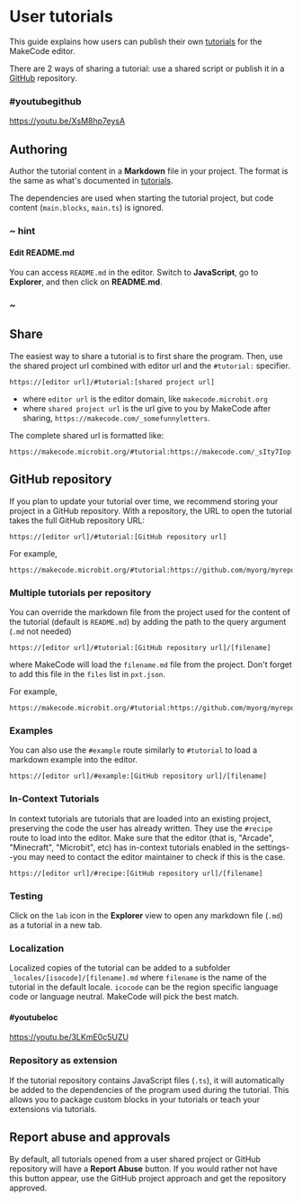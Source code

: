 # User tutorials

This guide explains how users can publish their own [tutorials](/writing-docs/tutorials) for the MakeCode editor.

There are 2 ways of sharing a tutorial: use a shared script or publish it in a [GitHub](https://github.com) repository.

### #youtubegithub

https://youtu.be/XsM8hp7eysA

## Authoring

Author the tutorial content in a **Markdown** file in your project. The format is the same as what's documented in [tutorials](/writing-docs/tutorials). 

The dependencies are used when starting the tutorial project, but code content (``main.blocks``, ``main.ts``) is ignored.

### ~ hint

#### Edit README.md

You can access ``README.md`` in the editor. Switch to **JavaScript**, go to **Explorer**, and then click on **README.md**.

### ~

## Share

The easiest way to share a tutorial is to first share the program. Then, use the shared project url combined with editor url and the ``#tutorial:`` specifier.

    https://[editor url]/#tutorial:[shared project url]

* where ``editor url`` is the editor domain, like ``makecode.microbit.org``
* where ``shared project url`` is the url give to you by MakeCode after sharing, ``https://makecode.com/_somefunnyletters``.

The complete shared url is formatted like:

    https://makecode.microbit.org/#tutorial:https://makecode.com/_sIty7Iop

## GitHub repository

If you plan to update your tutorial over time, we recommend storing your project in a GitHub repository. With a repository, the URL to open the tutorial takes the full GitHub repository URL:

    https://[editor url]/#tutorial:[GitHub repository url]

For example,

    https://makecode.microbit.org/#tutorial:https://github.com/myorg/myrepo

### Multiple tutorials per repository

You can override the markdown file from the project used for the content of the tutorial (default is ``README.md``) by adding the path to the query argument (``.md`` not needed)

    https://[editor url]/#tutorial:[GitHub repository url]/[filename]

where MakeCode will load the ``filename.md`` file from the project. Don't forget to add this file in the
``files`` list in ``pxt.json``.

For example,

    https://makecode.microbit.org/#tutorial:https://github.com/myorg/myrepo/mytutorial

### Examples

You can also use the ``#example`` route similarly to ``#tutorial`` to load a markdown example into the editor.

    https://[editor url]/#example:[GitHub repository url]/[filename]

### In-Context Tutorials

In context tutorials are tutorials that are loaded into an existing project, preserving the code the user has already written. They use the ``#recipe`` route to load into the editor. Make sure that the editor (that is, "Arcade", "Minecraft", "Microbit", etc) has in-context tutorials enabled in the settings--you may need to contact the editor maintainer to check if this is the case.

    https://[editor url]/#recipe:[GitHub repository url]/[filename]

### Testing

Click on the ``lab`` icon in the **Explorer** view to open any markdown file (``.md``) as a tutorial in a new tab.

### Localization

Localized copies of the tutorial can be added to a subfolder ``_locales/[isocode]/[filename].md`` 
where ``filename`` is the name of the tutorial in the default locale. ``icocode`` can be the 
region specific language code or language neutral. MakeCode will pick the best match.

#### #youtubeloc

https://youtu.be/3LKmE0c5UZU

### Repository as extension

If the tutorial repository contains JavaScript files (``.ts``),
it will automatically be added to the dependencies of the 
program used during the tutorial. This allows you to package custom blocks
in your tutorials or teach your extensions via tutorials.

## Report abuse and approvals

By default, all tutorials opened from a user shared project or GitHub repository will have a **Report Abuse** button. If you would rather not have this button appear, use the GitHub project approach and get the repository approved.